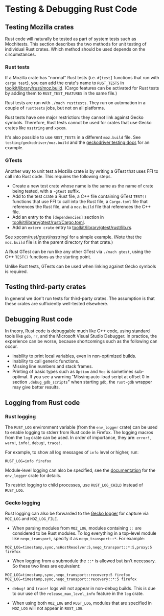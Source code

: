 # Testing & Debugging Rust Code

## Testing Mozilla crates

Rust code will naturally be tested as part of system tests such as Mochitests.
This section describes the two methods for unit testing of individual Rust
crates. Which method should be used depends on the circumstances.

### Rust tests

If a Mozilla crate has "normal" Rust tests (i.e. `#[test]` functions that run
with `cargo test`), you can add the crate's name to `RUST_TESTS` in
[toolkit/library/rust/moz.build](https://searchfox.org/mozilla-central/source/toolkit/library/rust/moz.build).
(Cargo features can be activated for Rust tests by adding them to
`RUST_TEST_FEATURES` in the same file.)

Rust tests are run with `./mach rusttests`. They run on automation in a couple
of `rusttests` jobs, but not on all platforms.

Rust tests have one major restriction: they cannot link against Gecko symbols.
Therefore, Rust tests cannot be used for crates that use Gecko crates like
`nsstring` and `xpcom`.

It's also possible to use `RUST_TESTS` in a different `moz.build` file. See
`testing/geckodriver/moz.build` and the [geckodriver testing docs] for an
example.

[geckodriver testing docs]: ../testing/geckodriver/Testing.html

### GTests

Another way to unit test a Mozilla crate is by writing a GTest that uses FFI to
call into Rust code. This requires the following steps.
- Create a new test crate whose name is the same as the name of crate being
  tested, with a `-gtest` suffix.
- Add to the test crate a Rust file, a C++ file containing GTest `TEST()`
  functions that use FFI to call into the Rust file, a `Cargo.toml` file that
  references the Rust file, and a `moz.build` file that references the C++
  file.
- Add an entry to the `[dependencies]` section in
  [toolkit/library/gtest/rust/Cargo.toml](https://searchfox.org/mozilla-central/source/toolkit/library/gtest/rust/Cargo.toml).
- Add an `extern crate` entry to
  [toolkit/library/gtest/rust/lib.rs](https://searchfox.org/mozilla-central/source/toolkit/library/gtest/rust/lib.rs).

See
[xpcom/rust/gtest/nsstring/](https://searchfox.org/mozilla-central/source/xpcom/rust/gtest/nsstring)
for a simple example. (Note that the `moz.build` file is in the parent
directory for that crate.)

A Rust GTest can be run like any other GTest via `./mach gtest`, using the C++
`TEST()` functions as the starting point.

Unlike Rust tests, GTests can be used when linking against Gecko symbols is required.

## Testing third-party crates

In general we don't run tests for third-party crates. The assumption is that
these crates are sufficiently well-tested elsewhere.

## Debugging Rust code

In theory, Rust code is debuggable much like C++ code, using standard tools
like `gdb`, `rr`, and the Microsoft Visual Studio Debugger. In practice, the
experience can be worse, because shortcomings such as the following can occur.
- Inability to print local variables, even in non-optimized builds.
- Inability to call generic functions.
- Missing line numbers and stack frames.
- Printing of basic types such as `Option` and `Vec` is sometimes sub-optimal.
  If you see a warning "Missing auto-load script at offset 0 in section
  `.debug_gdb_scripts`" when starting `gdb`, the `rust-gdb` wrapper may give
  better results.

## Logging from Rust code

### Rust logging

The `RUST_LOG` environment variable (from the `env_logger` crate) can be used
to enable logging to stderr from Rust code in Firefox. The logging macros from
the `log` crate can be used. In order of importance, they are: `error!`,
`warn!`, `info!`, `debug!`, `trace!`.

For example, to show all log messages of `info` level or higher, run:
```
RUST_LOG=info firefox
```
Module-level logging can also be specified, see the [documentation] for the
`env_logger` crate for details.

To restrict logging to child processes, use `RUST_LOG_CHILD` instead of
`RUST_LOG`.

[documentation]: https://docs.rs/env_logger/

### Gecko logging

Rust logging can also be forwarded to the [Gecko logger] for capture via
`MOZ_LOG` and `MOZ_LOG_FILE`.

[Gecko logger]: https://developer.mozilla.org/en-US/docs/Mozilla/Developer_guide/Gecko_Logging

- When parsing modules from `MOZ_LOG`, modules containing `::` are considered
  to be Rust modules. To log everything in a top-level module like
  `neqo_transport`, specify it as `neqo_transport::*`. For example:
```
MOZ_LOG=timestamp,sync,nsHostResolver:5,neqo_transport::*:5,proxy:5 firefox
```
- When logging from a submodule the `::*` is allowed but isn't necessary.
  So these two lines are equivalent:
```
MOZ_LOG=timestamp,sync,neqo_transport::recovery:5 firefox
MOZ_LOG=timestamp,sync,neqo_transport::recovery::*:5 firefox
```
- `debug!` and `trace!` logs will not appear in non-debug builds. This is due
  to our use of the `release_max_level_info` feature in the `log` crate.

- When using both `MOZ_LOG` and `RUST_LOG`, modules that are specified in
  `MOZ_LOG` will not appear in `RUST_LOG`.
